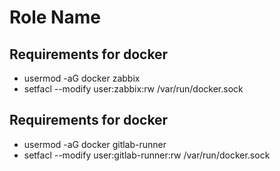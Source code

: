 Role Name
=========

Requirements for docker
------------
* usermod -aG docker zabbix
* setfacl --modify user:zabbix:rw /var/run/docker.sock

Requirements for docker
------------
* usermod -aG docker gitlab-runner
* setfacl --modify user:gitlab-runner:rw /var/run/docker.sock
